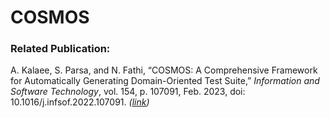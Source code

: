 # COSMOS

### Related Publication:
A. Kalaee, S. Parsa, and N. Fathi, “COSMOS: A Comprehensive Framework for Automatically Generating Domain-Oriented Test Suite,” *Information and Software Technology*, vol. 154, p. 107091,
Feb. 2023, doi: 10.1016/j.infsof.2022.107091. *([link](https://doi.org/10.1016/j.infsof.2022.107091))*
